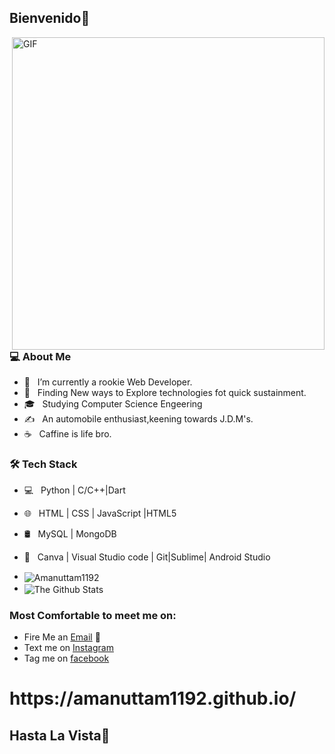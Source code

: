 <h2>Bienvenido👋</h2>
<img align="right" alt="GIF" src="https://media.giphy.com/media/l0K4kRVsENcFHGy2Y/giphy.gif" width="500"/>

<h3> 💻 About Me </h3>

- 🔭 &nbsp; I’m currently a rookie Web Developer.
- 🤔 &nbsp; Finding New ways to Explore technologies fot quick sustainment.
- 🎓 &nbsp; Studying Computer Science Engeering
- ✍️ &nbsp; An automobile enthusiast,keening towards J.D.M's.
- ☕ &nbsp; Caffine is life bro. 

<h3>🛠 Tech Stack</h3>

- 💻 &nbsp; Python | C/C++|Dart
- 🌐 &nbsp; HTML | CSS | JavaScript |HTML5
- 🛢 &nbsp; MySQL | MongoDB
- 🔧 &nbsp; Canva | Visual Studio code | Git|Sublime| Android Studio



- <img align="center" src="https://github-readme-stats.vercel.app/api/top-langs?username=Amanuttam1192&show_icons=true&locale=en&layout=compact&title_color=00ff7f&text_color=c9cacc&icon_color=2bbc8a&bg_color=1d1f21" alt="Amanuttam1192" />




- <img align="center" src="https://github-readme-stats.vercel.app/api?username=AmanUttam1192&include_all_commits=true&count_private=true&show_icons=true&line_height=20&title_color=7A7ADB&icon_color=2234AE&text_color=D3D3D3&bg_color=0,000000,130F40" alt="The Github Stats">
### Most Comfortable to meet me on:
 - Fire Me an [Email](mailto:amanuttam23@gmail.com) 💌
 - Text me on [Instagram](https://www.instagram.com/aman__1109/)
 - Tag me on [facebook](https://www.facebook.com/aman.uttam.1829)
 <h1>https://amanuttam1192.github.io/</h1>
 
 <h2>Hasta La Vista👋</h2>
